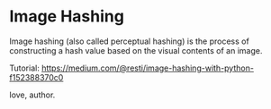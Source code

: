 # Image Hashing
 Image hashing (also called perceptual hashing) is the process of constructing a hash value based on the visual contents of an image. 

Tutorial:
https://medium.com/@resti/image-hashing-with-python-f152388370c0

love, author.